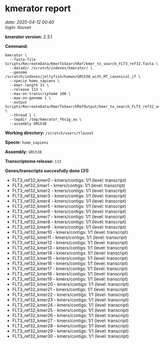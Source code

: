 # kmerator report
*date: 2025-04-12 00:40*  
*login: tlouvet*

**kmerator version:** 2.3.1

**Command:**

```
kmerator \
  --fasta-file Scripts/RecreateData/KmerToSearchRef/kmer_to_search_FLT3_ref32.fasta \
  --datadir /scratch/indexes/kmerator/ \
  --genome /scratch/indexes/jellyfish/human/GRCh38_with_MT_canonical.jf \
  --specie homo_sapiens \
  --kmer-length 31 \
  --release 113 \
  --max-on-transcriptome 100 \
  --max-on-genome 1 \
  --output Scripts/RecreateData/KmerToSearchRefOutput/kmer_to_search_FLT3_ref32_output \
  --thread 1 \
  --tmpdir /tmp/kmerator_f6s1g_au \
  --assembly GRCh38
```

**Working directory:** `/scratch/users/tlouvet`

**Specie:** `homo_sapiens`

**Assembly:** `GRCh38`

**Transcriptome release:** `113`

**Genes/transcripts succesfully done (31)**

- FLT3_ref32_kmer0 - kmers/contigs: 1/1 (level: transcript)
- FLT3_ref32_kmer1 - kmers/contigs: 1/1 (level: transcript)
- FLT3_ref32_kmer2 - kmers/contigs: 1/1 (level: transcript)
- FLT3_ref32_kmer3 - kmers/contigs: 1/1 (level: transcript)
- FLT3_ref32_kmer4 - kmers/contigs: 1/1 (level: transcript)
- FLT3_ref32_kmer5 - kmers/contigs: 1/1 (level: transcript)
- FLT3_ref32_kmer6 - kmers/contigs: 1/1 (level: transcript)
- FLT3_ref32_kmer7 - kmers/contigs: 1/1 (level: transcript)
- FLT3_ref32_kmer8 - kmers/contigs: 1/1 (level: transcript)
- FLT3_ref32_kmer9 - kmers/contigs: 1/1 (level: transcript)
- FLT3_ref32_kmer10 - kmers/contigs: 1/1 (level: transcript)
- FLT3_ref32_kmer11 - kmers/contigs: 1/1 (level: transcript)
- FLT3_ref32_kmer12 - kmers/contigs: 1/1 (level: transcript)
- FLT3_ref32_kmer13 - kmers/contigs: 1/1 (level: transcript)
- FLT3_ref32_kmer14 - kmers/contigs: 1/1 (level: transcript)
- FLT3_ref32_kmer15 - kmers/contigs: 1/1 (level: transcript)
- FLT3_ref32_kmer16 - kmers/contigs: 1/1 (level: transcript)
- FLT3_ref32_kmer17 - kmers/contigs: 1/1 (level: transcript)
- FLT3_ref32_kmer18 - kmers/contigs: 1/1 (level: transcript)
- FLT3_ref32_kmer19 - kmers/contigs: 1/1 (level: transcript)
- FLT3_ref32_kmer20 - kmers/contigs: 1/1 (level: transcript)
- FLT3_ref32_kmer21 - kmers/contigs: 1/1 (level: transcript)
- FLT3_ref32_kmer22 - kmers/contigs: 1/1 (level: transcript)
- FLT3_ref32_kmer23 - kmers/contigs: 1/1 (level: transcript)
- FLT3_ref32_kmer24 - kmers/contigs: 1/1 (level: transcript)
- FLT3_ref32_kmer25 - kmers/contigs: 1/1 (level: transcript)
- FLT3_ref32_kmer26 - kmers/contigs: 1/1 (level: transcript)
- FLT3_ref32_kmer27 - kmers/contigs: 1/1 (level: transcript)
- FLT3_ref32_kmer28 - kmers/contigs: 1/1 (level: transcript)
- FLT3_ref32_kmer29 - kmers/contigs: 1/1 (level: transcript)
- FLT3_ref32_kmer30 - kmers/contigs: 1/1 (level: transcript)
